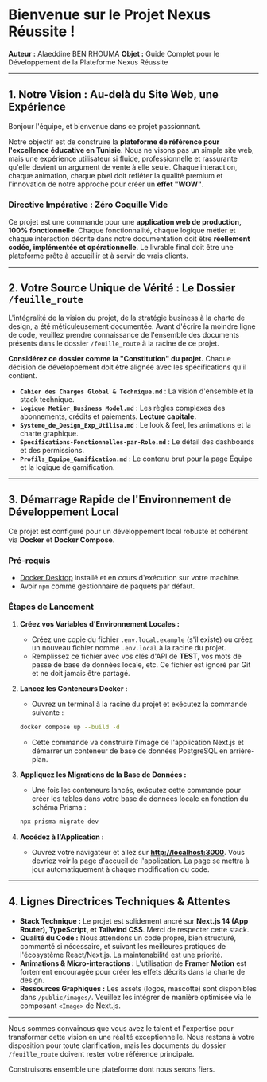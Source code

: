 # Bienvenue sur le Projet Nexus Réussite !

**Auteur :** Alaeddine BEN RHOUMA
**Objet :** Guide Complet pour le Développement de la Plateforme Nexus Réussite

---

## 1. Notre Vision : Au-delà du Site Web, une Expérience

Bonjour l'équipe, et bienvenue dans ce projet passionnant.

Notre objectif est de construire la **plateforme de référence pour l'excellence éducative en Tunisie**. Nous ne visons pas un simple site web, mais une expérience utilisateur si fluide, professionnelle et rassurante qu'elle devient un argument de vente à elle seule. Chaque interaction, chaque animation, chaque pixel doit refléter la qualité premium et l'innovation de notre approche pour créer un **effet "WOW"**.

### **Directive Impérative : Zéro Coquille Vide**

Ce projet est une commande pour une **application web de production, 100% fonctionnelle**. Chaque fonctionnalité, chaque logique métier et chaque interaction décrite dans notre documentation doit être **réellement codée, implémentée et opérationnelle**. Le livrable final doit être une plateforme prête à accueillir et à servir de vrais clients.

---

## 2. Votre Source Unique de Vérité : Le Dossier `/feuille_route`

L'intégralité de la vision du projet, de la stratégie business à la charte de design, a été méticuleusement documentée. Avant d'écrire la moindre ligne de code, veuillez prendre connaissance de l'ensemble des documents présents dans le dossier `/feuille_route` à la racine de ce projet.

**Considérez ce dossier comme la "Constitution" du projet.** Chaque décision de développement doit être alignée avec les spécifications qu'il contient.

*   **`Cahier des Charges Global & Technique.md`** : La vision d'ensemble et la stack technique.
*   **`Logique Metier_Business Model.md`** : Les règles complexes des abonnements, crédits et paiements. **Lecture capitale.**
*   **`Systeme_de_Design_Exp_Utilisa.md`** : Le look & feel, les animations et la charte graphique.
*   **`Specifications-Fonctionnelles-par-Role.md`** : Le détail des dashboards et des permissions.
*   **`Profils_Equipe_Gamification.md`** : Le contenu brut pour la page Équipe et la logique de gamification.

---

## 3. Démarrage Rapide de l'Environnement de Développement Local

Ce projet est configuré pour un développement local robuste et cohérent via **Docker** et **Docker Compose**.

### Pré-requis
- [Docker Desktop](https://www.docker.com/products/docker-desktop/) installé et en cours d'exécution sur votre machine.
- Avoir `npm` comme gestionnaire de paquets par défaut.

### Étapes de Lancement
1.  **Créez vos Variables d'Environnement Locales :**
    *   Créez une copie du fichier `.env.local.example` (s'il existe) ou créez un nouveau fichier nommé `.env.local` à la racine du projet.
    *   Remplissez ce fichier avec vos clés d'API de **TEST**, vos mots de passe de base de données locale, etc. Ce fichier est ignoré par Git et ne doit jamais être partagé.

2.  **Lancez les Conteneurs Docker :**
    *   Ouvrez un terminal à la racine du projet et exécutez la commande suivante :
    ```bash
    docker compose up --build -d
    ```
    *   Cette commande va construire l'image de l'application Next.js et démarrer un conteneur de base de données PostgreSQL en arrière-plan.

3.  **Appliquez les Migrations de la Base de Données :**
    *   Une fois les conteneurs lancés, exécutez cette commande pour créer les tables dans votre base de données locale en fonction du schéma Prisma :
    ```bash
    npx prisma migrate dev
    ```

4.  **Accédez à l'Application :**
    *   Ouvrez votre navigateur et allez sur [**http://localhost:3000**](http://localhost:3000). Vous devriez voir la page d'accueil de l'application. La page se mettra à jour automatiquement à chaque modification du code.

---

## 4. Lignes Directrices Techniques & Attentes

*   **Stack Technique :** Le projet est solidement ancré sur **Next.js 14 (App Router), TypeScript, et Tailwind CSS**. Merci de respecter cette stack.
*   **Qualité du Code :** Nous attendons un code propre, bien structuré, commenté si nécessaire, et suivant les meilleures pratiques de l'écosystème React/Next.js. La maintenabilité est une priorité.
*   **Animations & Micro-interactions :** L'utilisation de **Framer Motion** est fortement encouragée pour créer les effets décrits dans la charte de design.
*   **Ressources Graphiques :** Les assets (logos, mascotte) sont disponibles dans `/public/images/`. Veuillez les intégrer de manière optimisée via le composant `<Image>` de Next.js.

---

Nous sommes convaincus que vous avez le talent et l'expertise pour transformer cette vision en une réalité exceptionnelle. Nous restons à votre disposition pour toute clarification, mais les documents du dossier `/feuille_route` doivent rester votre référence principale.

Construisons ensemble une plateforme dont nous serons fiers.

